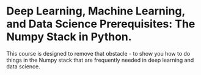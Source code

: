 #  Deep Learning, Machine Learning, and Data Science Prerequisites: The Numpy Stack in Python.
This course is designed to remove that obstacle - to show you how to do things in the Numpy stack that are frequently needed in deep learning and data science.


